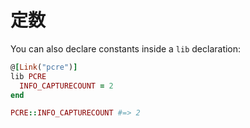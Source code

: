 # 定数

You can also declare constants inside a `lib` declaration:

```ruby
@[Link("pcre")]
lib PCRE
  INFO_CAPTURECOUNT = 2
end

PCRE::INFO_CAPTURECOUNT #=> 2
```
